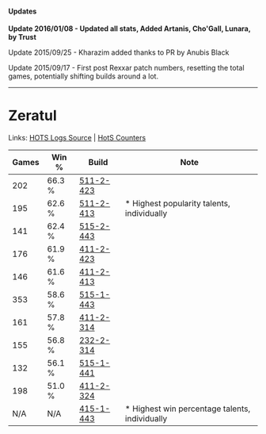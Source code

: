 #### Updates
**Update 2016/01/08 - Updated all stats, Added Artanis, Cho'Gall, Lunara, by Trust**

Update 2015/09/25 - Kharazim added thanks to PR by Anubis Black

Update 2015/09/17 - First post Rexxar patch numbers, resetting the total games, potentially shifting builds around a lot.

***

# Zeratul

Links: [HOTS Logs Source](https://www.hotslogs.com/Sitewide/HeroDetails?Hero=Zeratul) | [HotS Counters](http://hotscounters.com/#/hero/Zeratul)

Games  | Win %  | Build     | Note
-----  | -----  | -----     | ----
202    | 66.3 % | [511-2-423](http://www.heroesfire.com/hots/talent-calculator/zeratul#vfZd) | 
195    | 62.6 % | [511-2-413](http://www.heroesfire.com/hots/talent-calculator/zeratul#vfZT) | * Highest popularity talents, individually
141    | 62.4 % | [515-2-443](http://www.heroesfire.com/hots/talent-calculator/zeratul#vpKx) | 
176    | 61.9 % | [411-2-423](http://www.heroesfire.com/hots/talent-calculator/zeratul#rrQd) | 
146    | 61.6 % | [411-2-413](http://www.heroesfire.com/hots/talent-calculator/zeratul#rrQT) | 
353    | 58.6 % | [515-1-443](http://www.heroesfire.com/hots/talent-calculator/zeratul#vp5J) | 
161    | 57.8 % | [411-2-314](http://www.heroesfire.com/hots/talent-calculator/zeratul#rrOw) | 
155    | 56.8 % | [232-2-314](http://www.heroesfire.com/hots/talent-calculator/zeratul#l0OA) | 
132    | 56.1 % | [515-1-441](http://www.heroesfire.com/hots/talent-calculator/zeratul#vp5H) | 
198    | 51.0 % | [411-2-324](http://www.heroesfire.com/hots/talent-calculator/zeratul#rrP4) | 
N/A    | N/A    | [415-1-443](http://www.heroesfire.com/hots/talent-calculator/zeratul#r-yJ) | * Highest win percentage talents, individually
